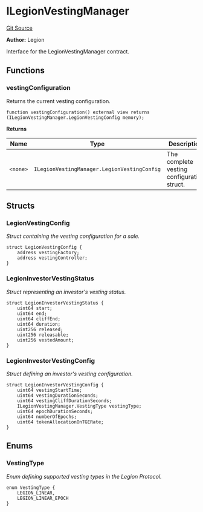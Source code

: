 # ILegionVestingManager
[Git Source](https://github.com/Legion-Team/legion-protocol-contracts/blob/85d479ea08d148a380138b535ed11768adee16de/src/interfaces/vesting/ILegionVestingManager.sol)

**Author:**
Legion

Interface for the LegionVestingManager contract.


## Functions
### vestingConfiguration

Returns the current vesting configuration.


```solidity
function vestingConfiguration() external view returns (ILegionVestingManager.LegionVestingConfig memory);
```
**Returns**

|Name|Type|Description|
|----|----|-----------|
|`<none>`|`ILegionVestingManager.LegionVestingConfig`|The complete vesting configuration struct.|


## Structs
### LegionVestingConfig
*Struct containing the vesting configuration for a sale.*


```solidity
struct LegionVestingConfig {
    address vestingFactory;
    address vestingController;
}
```

### LegionInvestorVestingStatus
*Struct representing an investor's vesting status.*


```solidity
struct LegionInvestorVestingStatus {
    uint64 start;
    uint64 end;
    uint64 cliffEnd;
    uint64 duration;
    uint256 released;
    uint256 releasable;
    uint256 vestedAmount;
}
```

### LegionInvestorVestingConfig
*Struct defining an investor's vesting configuration.*


```solidity
struct LegionInvestorVestingConfig {
    uint64 vestingStartTime;
    uint64 vestingDurationSeconds;
    uint64 vestingCliffDurationSeconds;
    ILegionVestingManager.VestingType vestingType;
    uint64 epochDurationSeconds;
    uint64 numberOfEpochs;
    uint64 tokenAllocationOnTGERate;
}
```

## Enums
### VestingType
*Enum defining supported vesting types in the Legion Protocol.*


```solidity
enum VestingType {
    LEGION_LINEAR,
    LEGION_LINEAR_EPOCH
}
```

